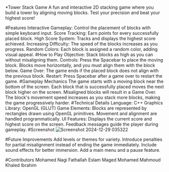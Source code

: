 *Tower Stack Game
A fun and interactive 2D stacking game where you build a tower by aligning moving blocks. Test your precision and beat your highest score!

#Features
Interactive Gameplay: Control the placement of blocks with simple keyboard input.
Score Tracking: Earn points for every successfully placed block.
High Score System: Tracks and displays the highest score achieved.
Increasing Difficulty: The speed of the blocks increases as you progress.
Random Colors: Each block is assigned a random color, adding visual appeal.
#How to Play
Objective: Stack blocks as high as you can without misaligning them.
Controls:
Press the Spacebar to place the moving block.
Blocks move horizontally, and you must align them with the block below.
Game Over:
The game ends if the placed block does not align with the previous block.
Restart:
Press Spacebar after a game over to restart the game.
#Gameplay Mechanics
The game starts with a moving block near the bottom of the screen.
Each block that is successfully placed moves the next block higher on the screen.
Misaligned blocks will result in a Game Over.
The block's movement speed increases as you stack more blocks, making the game progressively harder.
#Technical Details
Language: C++
Graphics Library: OpenGL (GLUT)
Game Elements:
Blocks are represented by rectangles drawn using OpenGL primitives.
Movement and alignment are handled programmatically.
UI Features:
Displays the current score and highest score on the screen.
Feedback messages guide the player during gameplay.
#Screenshot
![Screenshot 2024-12-29 035322](https://github.com/user-attachments/assets/e80c7f56-56f8-480e-a625-f28fc527e4bf)


#Future Improvements
Add levels or themes for variety.
Introduce penalties for partial misalignment instead of ending the game immediately.
Include sound effects for better immersion.
Add a main menu and a pause feature.

#Contributors
Mohamed Nagi Fathallah
Eslam Maged Mohamed
Mahmoud Khaled Ibrahim
